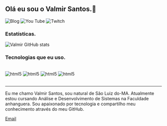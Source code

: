 ## Olá eu sou o Valmir Santos.👋


![Blog](https://img.shields.io/badge/dev.to-0A0A0A?style=for-the-badge&logo=devdotto&logoColor=white)
![You Tube](https://img.shields.io/badge/YouTube-FF0000?style=for-the-badge&logo=youtube&logoColor=white)
![Twitch](https://img.shields.io/badge/Twitch-9146FF?style=for-the-badge&logo=twitch&logoColor=white)
### Estatísticas.

![Valmir GitHub stats](https://github-readme-stats.vercel.app/api?username=Valmirsantos&show_icons=true&theme=radical)


### Tecnologias que eu uso.

<div style="display: inline_block"><br/>
<img align="center" alt="html5" src="https://img.shields.io/badge/HTML5-E34F26?style=for-the-badge&logo=html5&logoColor=white" />
<img align="center" alt="html5" src="https://img.shields.io/badge/CSS3-1572B6?style=for-the-badge&logo=css3&logoColor=white" />
<img align="center" alt="html5" src="https://img.shields.io/badge/JavaScript-323330?style=for-the-badge&logo=javascript&logoColor=F7DF1E" />
<img align="center" alt="html5" src="https://img.shields.io/badge/Node.js-43853D?style=for-the-badge&logo=node.js&logoColor=white" />
</div><br>

---
Eu me chamo Valmir Santos, sou natural de São Luiz do-MA. Atualmente estou cursando Análise e Desenvolvimento de Sistemas na Faculdade anhanguera. Sou apaixonado por tecnologia e compartilho meu conhecimento através do meu GitHub.<br>

[Email](https://outlook.live.com/mail/0/)
